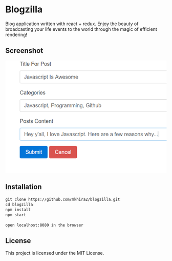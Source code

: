 # Blogzilla

Blog application written with react + redux. Enjoy the beauty of broadcasting your life events to the world through the magic of efficient rendering!


## Screenshot
![Blogzilla](/src/images/blogzilla.png)

## Installation

```
git clone https://github.com/mkhira2/blogzilla.git
cd blogzilla
npm install
npm start

open localhost:8080 in the browser
```

## License

This project is licensed under the MIT License.
